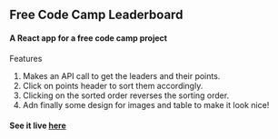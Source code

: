 ## Free Code Camp Leaderboard

#### A React app for a free code camp project  

Features
1. Makes an API call to get the leaders and their points.
2. Click on points header to sort them accordingly. 
3. Clicking on the sorted order reverses the sorting order.
4. Adn finally some design for images and table to make it look nice!

#### See it live <a href="https://clever-dubinsky-4fabe9.netlify.com/" target="_blank">here</a>